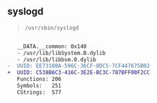 ## syslogd

> `/usr/sbin/syslogd`

```diff

   __DATA.__common: 0x140
   - /usr/lib/libSystem.B.dylib
   - /usr/lib/libbsm.0.dylib
-  UUID: EE73108A-596C-36CF-8DC5-7CF447675B02
+  UUID: C538B6C3-416C-3E2E-BC3C-787BFF00F2CC
   Functions: 206
   Symbols:   251
   CStrings:  577

```
